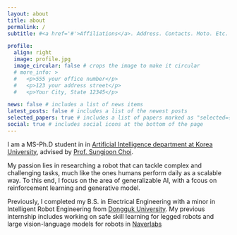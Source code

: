```yaml
---
layout: about
title: about
permalink: /
subtitle: #<a href='#'>Affiliations</a>. Address. Contacts. Moto. Etc.

profile:
  align: right
  image: profile.jpg
  image_circular: false # crops the image to make it circular
  # more_info: >
  #   <p>555 your office number</p>
  #   <p>123 your address street</p>
  #   <p>Your City, State 12345</p>

news: false # includes a list of news items
latest_posts: false # includes a list of the newest posts
selected_papers: true # includes a list of papers marked as "selected={true}"
social: true # includes social icons at the bottom of the page
---
```


I am a MS-Ph.D student in in [Artificial Intelligence department at Korea University](https://info.korea.edu/en_info/grad/ai_intro.do), advised by [Prof. Sungjoon Choi](https://sites.google.com/view/sungjoon-choi).

My passion lies in researching a robot that can tackle complex and challenging tasks, much like the ones humans perform daily as a scalable way. To this end, I focus on the area of generalizable AI, with a fcous on reinforcement learning and generative model.

Previously, I completed my B.S. in Electrical Engineering with a minor in Intelligent Robot Engineering from [Dongguk University](https://www.dongguk.edu/). My previous internship includes working on safe skill learning for legged robots and large vision-language models for robots in [Naverlabs](https://www.naverlabs.com/)
